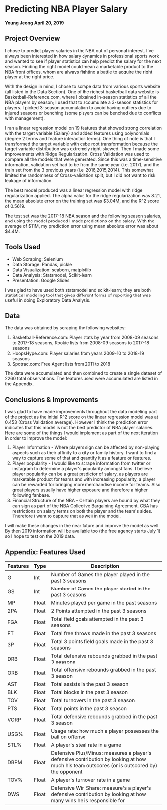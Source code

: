 # Predicting NBA Player Salary
**Young Jeong**
**April 20, 2019**


## Project Overview

I chose to predict player salaries in the NBA out of personal interest. I've always been interested in how salary dynamics in professional sports work and wanted to see if player statistics can help predict the salary for the next season. Finding the right model could mean a marketable product to the NBA front offices, whom are always fighting a battle to acquire the right player at the right price. 

With the design in mind, I chose to scrape data from various sports website (all listed in the Data Section). One of the richest basketball data website is Basketball-Reference.com, where I obtained in-season statistics of all the NBA players by season; I used that to accumulate a 3-season statistics for players. I picked 3-season accumulation to avoid having outliers due to injured seasons or benching (some players can be benched due to conflicts with management).

I ran a linear regression model on 19 features that showed strong correlation with the target variable (Salary) and added features using polynomials (degree 2 terms and feature interaction terms). One thing of note is that I transformed the target variable with cube root transformation because the target variable distribution was extremely right-skewed. Then I made some improvements with Ridge Regularization. Cross Validation was used to compare all the models that were generated. Since this was a time-sensitive information, validation set had to be from the same year (i.e. 2017), and the train set from the 3 previous years (i.e. 2016,2015,2014). This somewhat limited the randomness of Cross-validation split, but I did not want to risk leakage of information. 

The best model produced was a linear regression model with ridge regularization applied. The alpha value for the ridge regularization was 8.21, the mean absolute error on the training set was \$3.04M, and the R^2 score of 0.5619.

The test set was the 2017-18 NBA season and the following season salaries, and using the model produced I made predictions on the salary. With the average of \$11M, my prediction error using mean absolute error was about \$4.4M. 

## Tools Used

- Web Scraping: Selenium
- Data Storage: Pandas, pickle
- Data Visualization: seaborn, matplotlib
- Data Analysis: Statsmodel, Scikit-learn
- Presentation: Google Slides

I was glad to have used both statsmodel and scikit-learn; they are both statistical modeling tool that gives different forms of reporting that was useful in doing Exploratory Data Analysis. 

## Data

The data was obtained by scraping the following websites:

1. Basketball-Reference.com: Player stats by year from 2008-09 seasons to 2017-18 seasons, Rookie lists from 2008-09 seasons to 2017-18 seasons
2. HoopsHype.com: Player salaries from years 2009-10 to 2018-19 seasons
3. Spotrac.com: Free Agent lists from 2011 to 2018

The data were accumulated and then combined to create a single dataset of 2260 total observations. The features used were accumulated are listed in the Appendix.

## Conclusions & Improvements 

I was glad to have made improvements throughout the data modeling part of the project as the initial R^2 score on the linear regression model was at 0.453 (Cross Validation average). However I think the prediction error indicates that this model is not the best predictor of NBA player salaries. Here are some of the things I would implement as part of the next iteration in order to improve the model:

1. Player Information - Where players sign can be affected by non-playing aspects such as their affinity to a city or family history. I want to find a way to capture some of that and quantify it as a feature or features. 
2. Player popularity - I would like to scrape information from twitter or instagram to determine a player's popularity amongst fans. I believe player popularity can be a great predictor of salary, as players are marketable product for teams and with increasing popularity, a player can be rewarded for bringing more merchandise income for teams. Also great players usually have higher exposure and therefore a higher following fanbase.
3. Financial Structure of the NBA - Certain players are bound by what they can sign as part of the NBA Collective Bargaining Agreement. CBA has restrictions on salary terms on both the player and the team's sides. Therefore I want to capture that as well in the model.

I will make these changes in the near future and improve the model as well. By then 2019 information will be available too (the free agency starts July 1) so I hope to test on the 2019 data.

## Appendix: Features Used

| Features | Type         |  Description | 
| -------- | ------------ |------------- |
| G  | Int |Number of Games the player played in the past 3 seasons |
| GS  | Int |Number of Games the player started in the past 3 seasons|
| MP  | Float |Minutes played per game in the past seasons |
| 2PA  | Float | 2 Points attempted in the past 3 seasons |
| FGA  | Float | Total field goals attempted in the past 3 seasons |
| FT  | Float | Total free throws made in the past 3 seasons |
| 3P  | Float | Total 3 points field goals made in the past 3 seasons |
| DRB  | Float |Total defensive rebounds grabbed in the past 3 seasons |
| ORB  | Float |Total offensive rebounds grabbed in the past 3 season|
| AST  | Float |Total assists in the past 3 season|
| BLK  | Float |Total blocks in the past 3 season |
| TOV | Float |Total turnovers in the past 3 season|
| PTS  | Float |Total points in the past 3 season|
| VORP  | Float |Total defensive rebounds grabbed in the past 3 season |
| USG%  | Float | Usage rate: how much a player possesses the ball on offense|
| STL%  | Float | A player's steal rate in a game |
| DBPM  | Float | Defensive Plus/Minus: measures a player's defensive contribution by looking at how much his team outscores (or is outscored by) the opponent |
| TOV%  | Float |A player's turnover rate in a game |
| DWS  | Float |Defensive Win Share: measure's a player's defensive contribution by looking at how many wins he is responsible for |